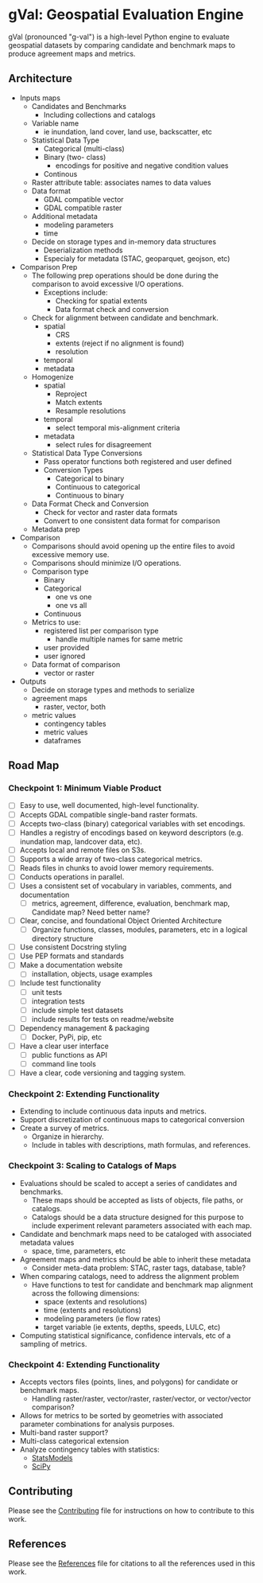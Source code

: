 # gVal: Geospatial Evaluation Engine
gVal (pronounced "g-val") is a high-level Python engine to evaluate geospatial datasets by comparing candidate and benchmark maps to produce agreement maps and metrics.

## Architecture
- Inputs maps
    - Candidates and Benchmarks
        - Including collections and catalogs
    - Variable name
        - ie inundation, land cover, land use, backscatter, etc
    - Statistical Data Type
        - Categorical (multi-class)
        - Binary (two- class)
            - encodings for positive and negative condition values
        - Continous
    - Raster attribute table: associates names to data values
    - Data format
        - GDAL compatible vector 
        - GDAL compatible raster
    - Additional metadata
        - modeling parameters
        - time
    - Decide on storage types and in-memory data structures
        - Deserialization methods
        - Especialy for metadata (STAC, geoparquet, geojson, etc)
- Comparison Prep
    - The following prep operations should be done during the comparison to avoid excessive I/O operations.
        - Exceptions include:
            - Checking for spatial extents
            - Data format check and conversion
    - Check for alignment between candidate and benchmark.
        - spatial
            - CRS
            - extents (reject if no alignment is found)
            - resolution
        - temporal
        - metadata
    - Homogenize
        - spatial
            - Reproject
            - Match extents
            - Resample resolutions
        - temporal
            - select temporal mis-alignment criteria
        - metadata
            - select rules for disagreement
    - Statistical Data Type Conversions
        - Pass operator functions both registered and user defined
        - Conversion Types
            - Categorical to binary
            - Continuous to categorical
            - Continuous to binary
    - Data Format Check and Conversion
        - Check for vector and raster data formats
        - Convert to one consistent data format for comparison
    - Metadata prep
- Comparison
    - Comparisons should avoid opening up the entire files to avoid excessive memory use.
    - Comparisons should minimize I/O operations.
    - Comparison type
        - Binary
        - Categorical
            - one vs one
            - one vs all
        - Continuous
    - Metrics to use:
        - registered list per comparison type
            - handle multiple names for same metric
        - user provided
        - user ignored
    - Data format of comparison
        - vector or raster
- Outputs
    - Decide on storage types and methods to serialize
    - agreement maps
        - raster, vector, both
    - metric values
        - contingency tables
        - metric values
        - dataframes

## Road Map

### Checkpoint 1: Minimum Viable Product
- [ ] Easy to use, well documented, high-level functionality.
- [ ] Accepts GDAL compatible single-band raster formats.
- [ ] Accepts two-class (binary) categorical variables with set encodings.
- [ ] Handles a registry of encodings based on keyword descriptors (e.g. inundation map, landcover data, etc).
- [ ] Accepts local and remote files on S3s.
- [ ] Supports a wide array of two-class categorical metrics.
- [ ] Reads files in chunks to avoid lower memory requirements.
- [ ] Conducts operations in parallel.
- [ ] Uses a consistent set of vocabulary in variables, comments, and documentation
    - [ ] metrics, agreement, difference, evaluation, benchmark map, Candidate map? Need better name?
- [ ] Clear, concise, and foundational Object Oriented Architecture
     - [ ] Organize functions, classes, modules, parameters, etc in a logical directory structure
- [ ] Use consistent Docstring styling
- [ ] Use PEP formats and standards
- [ ] Make a documentation website
    - [ ] installation, objects, usage examples
- [ ] Include test functionality
    - [ ] unit tests
    - [ ] integration tests
    - [ ] include simple test datasets
    - [ ] include results for tests on readme/website
- [ ] Dependency management & packaging
    - [ ] Docker, PyPi, pip, etc
- [ ] Have a clear user interface
    - [ ] public functions as API
    - [ ] command line tools
- [ ] Have a clear, code versioning and tagging system.

### Checkpoint 2: Extending Functionality
- Extending to include continuous data inputs and metrics.
- Support discretization of continuous maps to categorical conversion
- Create a survey of metrics.
    - Organize in hierarchy.
    - Include in tables with descriptions, math formulas, and references.

### Checkpoint 3: Scaling to Catalogs of Maps
- Evaluations should be scaled to accept a series of candidates and benchmarks.
    - These maps should be accepted as lists of objects, file paths, or catalogs.
    - Catalogs should be a data structure designed for this purpose to include experiment relevant parameters associated with each map.
- Candidate and benchmark maps need to be cataloged with associated metadata values
    - space, time, parameters, etc
- Agreement maps and metrics should be able to inherit these metadata 
    - Consider meta-data problem: STAC, raster tags, database, table?
- When comparing catalogs, need to address the alignment problem
    - Have functions to test for candidate and benchmark map alignment across the following dimensions:
        - space (extents and resolutions)
        - time (extents and resolutions)
        - modeling parameters (ie flow rates)
        - target variable (ie extents, depths, speeds, LULC, etc)
- Computing statistical significance, confidence intervals, etc of a sampling of metrics.

### Checkpoint 4: Extending Functionality
- Accepts vectors files (points, lines, and polygons) for candidate or benchmark maps.
    - Handling raster/raster, vector/raster, raster/vector, or vector/vector comparison?
- Allows for metrics to be sorted by geometries with associated parameter combinations for analysis purposes.
- Multi-band raster support?
- Multi-class categorical extension
- Analyze contingency tables with statistics:
    - [StatsModels](https://www.statsmodels.org/stable/contingency_tables.html)
    - [SciPy](https://docs.scipy.org/doc/scipy-0.18.0/reference/stats.html#contingency-table-functions)

## Contributing

Please see the [Contributing](CONTRIBUTING.rst) file for instructions on how to contribute to this work.

## References

Please see the [References](REFERENCES.bib) file for citations to all the references used in this work.
